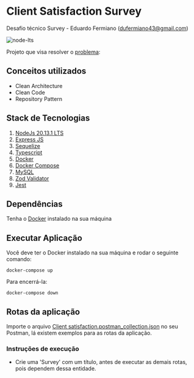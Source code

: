 # Client Satisfaction Survey

Desafio técnico Survey - Eduardo Fermiano (dufermiano43@gmail.com)

![node-lts](https://img.shields.io/badge/Node.js-43853D)

Projeto que visa resolver o [problema](./docs/Problema.md):

## Conceitos utilizados
- Clean Architecture
- Clean Code
- Repository Pattern

## Stack de Tecnologias

1. [NodeJs 20.13.1 LTS](https://nodejs.org/en/blog/release/v20.13.1/)
2. [Express JS](https://expressjs.com/pt-br/)
3. [Sequelize](https://sequelize.org/)
4. [Typescript](https://www.typescriptlang.org/)
5. [Docker](https://www.docker.com/)
6. [Docker Compose](https://docs.docker.com)
7. [MySQL](https://www.mysql.com/)
8. [Zod Validator](https://zod.dev/)
9. [Jest](https://jestjs.io/pt-BR/)

## Dependências

Tenha o [Docker](https://www.docker.com/) instalado na sua máquina

## Executar Aplicação

Você deve ter o Docker instalado na sua máquina e rodar o seguinte comando:

```
docker-compose up
```

Para encerrá-la:

```
docker-compose down
```

## Rotas da aplicação

Importe o arquivo [Client satisfaction.postman_collection.json](./Client%20satisfaction.postman_collection.json) no seu Postman, lá existem exemplos para as rotas da aplicação.

### Instruções de execução

- Crie uma 'Survey' com um título, antes de executar as demais rotas, pois dependem dessa entidade.